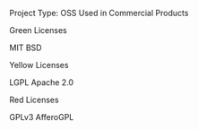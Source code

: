 Project Type: OSS Used in Commercial Products

Green Licenses

MIT
BSD

Yellow Licenses

LGPL
Apache 2.0

Red Licenses

GPLv3
AfferoGPL

